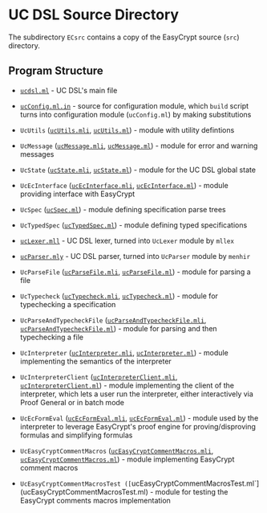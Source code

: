 UC DSL Source Directory
================================================================================

The subdirectory `ECsrc` contains a copy of the EasyCrypt source
(`src`) directory.

Program Structure
--------------------------------------------------------------------------------

* [`ucdsl.ml`](ucdsl.ml) - UC DSL's main file

* [`ucConfig.ml.in`](ucConfig.ml.in) - source for configuration
  module, which `build` script turns into configuration module
  (`ucConfig.ml`) by making substitutions
  
* `UcUtils` ([`ucUtils.mli`](ucUtils.mli),
  [`ucUtils.ml`](ucUtils.ml)) - module with utility defintions

* `UcMessage` ([`ucMessage.mli`](`ucMessage.mli`),
  [`ucMessage.ml`](`ucMessage.ml`)) - module for error and warning
  messages

* `UcState` ([`ucState.mli`](ucState.mli),
  [`ucState.ml`](ucState.ml)) - module for the UC DSL global state

* `UcEcInterface` ([`ucEcInterface.mli`](ucEcInterface.mli),
  [`ucEcInterface.ml`](ucEcInterface.ml)) - module providing
  interface with EasyCrypt

* `UcSpec` ([`ucSpec.ml`](ucSpec.ml)) -
  module defining specification parse trees

* `UcTypedSpec` ([`ucTypedSpec.ml`](ucTypedSpec.ml)) - module
  defining typed specifications

* [`ucLexer.mll`](ucLexer.mll) - UC DSL lexer, turned into `UcLexer`
  module by `mllex`

* [`ucParser.mly`](ucParser.mly) - UC DSL parser, turned into
  `UcParser` module by `menhir`

* `UcParseFile` ([`ucParseFile.mli`](ucParseFile.mli),
  [`ucParseFile.ml`](ucParseFile.ml)) - module for parsing a file

* `UcTypecheck` ([`ucTypecheck.mli`](ucTypecheck.mli),
  [`ucTypecheck.ml`](ucTypecheck.ml)) - module for typechecking a
  specification

* `UcParseAndTypecheckFile`
  ([`ucParseAndTypecheckFile.mli`](ucParseAndTypecheckFile.mli),
  [`ucParseAndTypecheckFile.ml`](ucParseAndTypecheckFile.ml)) -
  module for parsing and then typechecking a file

* `UcInterpreter` ([`ucInterpreter.mli`](ucInterpreter.mli),
   [`ucInterpreter.ml`](ucInterpreter.ml)) - module implementing
  the semantics of the interpreter

* `UcInterpreterClient` ([`ucInterpreterClient.mli`](ucInterpreterClient.mli),
   [`ucInterpreterClient.ml`](ucInterpreterClient.ml)) - module implementing
  the client of the interpreter, which lets a user run the interpreter,
  either interactively via Proof General or in batch mode

* `UcEcFormEval` ([`ucEcFormEval.mli`](ucEcFormEval.mli),
   [`ucEcFormEval.ml`](ucEcFormEval.ml)) - module used by
   the interpreter to leverage EasyCrypt's proof engine for
   proving/disproving formulas and simplifying formulas

* `UcEasyCryptCommentMacros`
   ([`ucEasyCryptCommentMacros.mli`](ucEasyCryptCommentMacros.mli),
   [`ucEasyCryptCommentMacros.ml`](ucEasyCryptCommentMacros.ml)) -
   module implementing EasyCrypt comment macros

* `UcEasyCryptCommentMacrosTest
   ([`ucEasyCryptCommentMacrosTest.ml`](ucEasyCryptCommentMacrosTest.ml) -
   module for testing the EasyCrypt comments macros implementation
